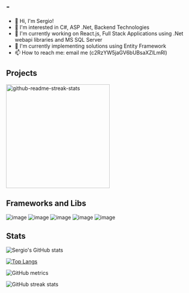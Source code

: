 ## - 
- 👋 Hi, I'm Sergio!
- 👀 I'm interested in C#, ASP .Net, Backend Technologies
- 👀 I'm currently working on React.js, Full Stack Applications using .Net webapi libraries and MS SQL Server
- 🌱 I'm currently implementing solutions using Entity Framework
- 📫 How to reach me: email me (c2RzYW5jaGV6bUBsaXZlLmRl)

## Projects

<a href="https://github.com/sdsanchezm/javascript-all"><img width="282" src="https://denvercoder1-github-readme-stats.vercel.app/api/pin/?username=sdsanchezm&repo=javascript-all&bg_color=1F222E&title_color=FFFFF&icon_color=FFFFFF&hide_border=true&show_icons=true" alt="github-readme-streak-stats"></a>

## Frameworks and Libs

![image](https://img.shields.io/badge/Node.js-339933?style=for-the-badge&logo=nodedotjs&logoColor=white)
![image](https://img.shields.io/badge/npm-CB3837?style=for-the-badge&logo=npm&logoColor=white)
![image](https://img.shields.io/badge/Postman-FF6C37?style=for-the-badge&logo=Postman&logoColor=white)
![image](https://img.shields.io/badge/React-20232A?style=for-the-badge&logo=react&logoColor=61DAFB)
![image](https://img.shields.io/badge/React_Router-CA4245?style=for-the-badge&logo=react-router&logoColor=white)


## Stats

![Sergio's GitHub stats](https://github-readme-stats.vercel.app/api?username=sdsanchezm&theme=aura_dark&show_icons=true)

[![Top Langs](https://github-readme-stats.vercel.app/api/top-langs/?username=sdsanchezm&theme=aura_dark)](https://github.com/anuraghazra/github-readme-stats)

![GitHub metrics](https://metrics.lecoq.io/sdsanchezm)

![GitHub streak stats](https://github-readme-streak-stats.herokuapp.com/?user=sdsanchezm)
